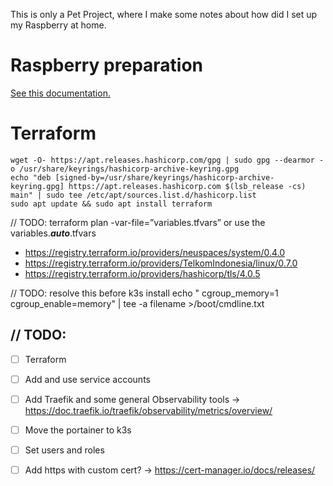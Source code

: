 This is only a Pet Project, where I make some notes about how did I set up my Raspberry at home.

# Raspberry preparation
[See this documentation.](./preparation.md)

# Terraform
```shell
wget -O- https://apt.releases.hashicorp.com/gpg | sudo gpg --dearmor -o /usr/share/keyrings/hashicorp-archive-keyring.gpg
echo "deb [signed-by=/usr/share/keyrings/hashicorp-archive-keyring.gpg] https://apt.releases.hashicorp.com $(lsb_release -cs) main" | sudo tee /etc/apt/sources.list.d/hashicorp.list
sudo apt update && sudo apt install terraform
```

// TODO: terraform plan -var-file=”variables.tfvars”
        or use the variables.***auto***.tfvars

* https://registry.terraform.io/providers/neuspaces/system/0.4.0
* https://registry.terraform.io/providers/TelkomIndonesia/linux/0.7.0
* https://registry.terraform.io/providers/hashicorp/tls/4.0.5

// TODO: resolve this before k3s install echo " cgroup_memory=1 cgroup_enable=memory" | tee -a filename >/boot/cmdline.txt

## // TODO:
- [ ] Terraform
- [ ] Add and use service accounts
- [ ] Add Traefik and some general Observability tools -> https://doc.traefik.io/traefik/observability/metrics/overview/

- [ ] Move the portainer to k3s
- [ ] Set users and roles
- [ ] Add https with custom cert? -> https://cert-manager.io/docs/releases/
